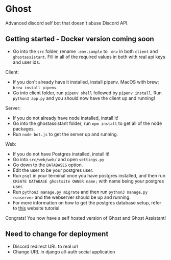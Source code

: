 # Ghost

Advanced discord self bot that doesn't abuse Discord API.

## Getting started - Docker version coming soon

- Go into the `src` folder, rename `.env.sample` to `.env` in both `client` and `ghostassistant`. Fill in all of the required values in both with real api keys and user ids.

Client:

- If you don't already have it installed, install pipenv. MacOS with brew: `brew install pipenv`
- Go into client folder, run `pipenv shell` followed by `pipenv install`. Run `python3 app.py` and you should now have the client up and running!

Server:

- If you do not already have node installed, install it!
- Go into the ghostassistant folder, run `npm install` to get all of the node packages.
- Run `node bot.js` to get the server up and running.

Web:

- If you do not have Postgres installed, install it!
- Go into `src/web/web/` and open `settings.py`
- Go down to the `DATABASES` option.
- Edit the user to be your postgres user.
- Run `psql` in your terminal once you have postgres installed, and then run `CREATE DATABASE ghostsite OWNER name;` with name being your postgres user.
- Run `python3 manage.py migrate` and then run `python3 manage.py runserver` and the webserver should be up and running.
- For more information on how to get the postgres database setup, refer to [this](https://tutorial-extensions.djangogirls.org/en/optional_postgresql_installation/) website tutorial.

Congrats! You now have a self hosted version of Ghost and Ghost Assistant!

## Need to change for deployment

- Discord redirect URL to real url
- Change URL in django all-auth social application
